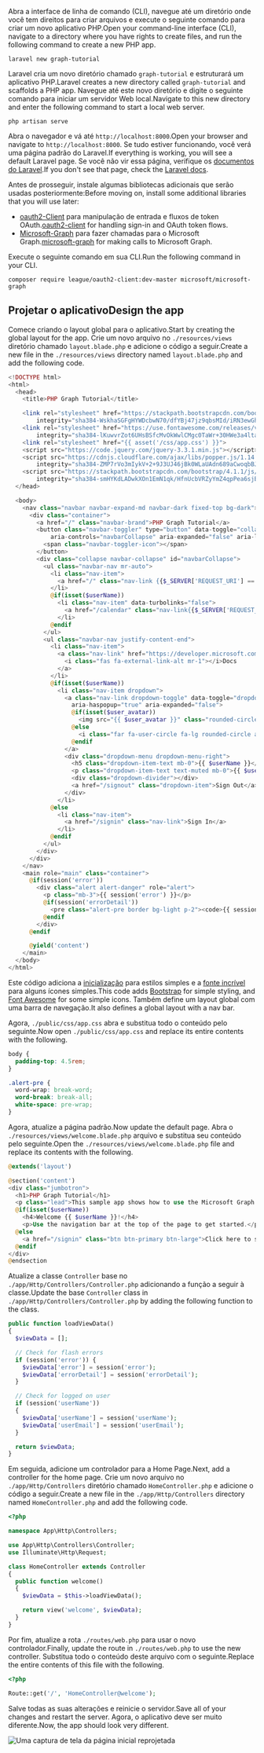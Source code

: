 <!-- markdownlint-disable MD002 MD041 -->

<span data-ttu-id="1ddc3-101">Abra a interface de linha de comando (CLI), navegue até um diretório onde você tem direitos para criar arquivos e execute o seguinte comando para criar um novo aplicativo PHP.</span><span class="sxs-lookup"><span data-stu-id="1ddc3-101">Open your command-line interface (CLI), navigate to a directory where you have rights to create files, and run the following command to create a new PHP app.</span></span>

```Shell
laravel new graph-tutorial
```

<span data-ttu-id="1ddc3-102">Laravel cria um novo diretório chamado `graph-tutorial` e estruturará um aplicativo PHP.</span><span class="sxs-lookup"><span data-stu-id="1ddc3-102">Laravel creates a new directory called `graph-tutorial` and scaffolds a PHP app.</span></span> <span data-ttu-id="1ddc3-103">Navegue até este novo diretório e digite o seguinte comando para iniciar um servidor Web local.</span><span class="sxs-lookup"><span data-stu-id="1ddc3-103">Navigate to this new directory and enter the following command to start a local web server.</span></span>

```Shell
php artisan serve
```

<span data-ttu-id="1ddc3-104">Abra o navegador e vá até `http://localhost:8000`.</span><span class="sxs-lookup"><span data-stu-id="1ddc3-104">Open your browser and navigate to `http://localhost:8000`.</span></span> <span data-ttu-id="1ddc3-105">Se tudo estiver funcionando, você verá uma página padrão do Laravel.</span><span class="sxs-lookup"><span data-stu-id="1ddc3-105">If everything is working, you will see a default Laravel page.</span></span> <span data-ttu-id="1ddc3-106">Se você não vir essa página, verifique os [documentos do Laravel](https://laravel.com/docs/5.6).</span><span class="sxs-lookup"><span data-stu-id="1ddc3-106">If you don't see that page, check the [Laravel docs](https://laravel.com/docs/5.6).</span></span>

<span data-ttu-id="1ddc3-107">Antes de prosseguir, instale algumas bibliotecas adicionais que serão usadas posteriormente:</span><span class="sxs-lookup"><span data-stu-id="1ddc3-107">Before moving on, install some additional libraries that you will use later:</span></span>

- <span data-ttu-id="1ddc3-108">[oauth2-Client](https://github.com/thephpleague/oauth2-client) para manipulação de entrada e fluxos de token OAuth.</span><span class="sxs-lookup"><span data-stu-id="1ddc3-108">[oauth2-client](https://github.com/thephpleague/oauth2-client) for handling sign-in and OAuth token flows.</span></span>
- <span data-ttu-id="1ddc3-109">[Microsoft-Graph](https://github.com/microsoftgraph/msgraph-sdk-php) para fazer chamadas para o Microsoft Graph.</span><span class="sxs-lookup"><span data-stu-id="1ddc3-109">[microsoft-graph](https://github.com/microsoftgraph/msgraph-sdk-php) for making calls to Microsoft Graph.</span></span>

<span data-ttu-id="1ddc3-110">Execute o seguinte comando em sua CLI.</span><span class="sxs-lookup"><span data-stu-id="1ddc3-110">Run the following command in your CLI.</span></span>

```Shell
composer require league/oauth2-client:dev-master microsoft/microsoft-graph
```

## <a name="design-the-app"></a><span data-ttu-id="1ddc3-111">Projetar o aplicativo</span><span class="sxs-lookup"><span data-stu-id="1ddc3-111">Design the app</span></span>

<span data-ttu-id="1ddc3-112">Comece criando o layout global para o aplicativo.</span><span class="sxs-lookup"><span data-stu-id="1ddc3-112">Start by creating the global layout for the app.</span></span> <span data-ttu-id="1ddc3-113">Crie um novo arquivo no `./resources/views` diretório chamado `layout.blade.php` e adicione o código a seguir.</span><span class="sxs-lookup"><span data-stu-id="1ddc3-113">Create a new file in the  `./resources/views` directory named `layout.blade.php` and add the following code.</span></span>

```php
<!DOCTYPE html>
<html>
  <head>
    <title>PHP Graph Tutorial</title>

    <link rel="stylesheet" href="https://stackpath.bootstrapcdn.com/bootstrap/4.1.1/css/bootstrap.min.css"
        integrity="sha384-WskhaSGFgHYWDcbwN70/dfYBj47jz9qbsMId/iRN3ewGhXQFZCSftd1LZCfmhktB" crossorigin="anonymous">
    <link rel="stylesheet" href="https://use.fontawesome.com/releases/v5.1.0/css/all.css"
        integrity="sha384-lKuwvrZot6UHsBSfcMvOkWwlCMgc0TaWr+30HWe3a4ltaBwTZhyTEggF5tJv8tbt" crossorigin="anonymous">
    <link rel="stylesheet" href="{{ asset('/css/app.css') }}">
    <script src="https://code.jquery.com/jquery-3.3.1.min.js"></script>
    <script src="https://cdnjs.cloudflare.com/ajax/libs/popper.js/1.14.3/umd/popper.min.js"
        integrity="sha384-ZMP7rVo3mIykV+2+9J3UJ46jBk0WLaUAdn689aCwoqbBJiSnjAK/l8WvCWPIPm49" crossorigin="anonymous"></script>
    <script src="https://stackpath.bootstrapcdn.com/bootstrap/4.1.1/js/bootstrap.min.js"
        integrity="sha384-smHYKdLADwkXOn1EmN1qk/HfnUcbVRZyYmZ4qpPea6sjB/pTJ0euyQp0Mk8ck+5T" crossorigin="anonymous"></script>
  </head>

  <body>
    <nav class="navbar navbar-expand-md navbar-dark fixed-top bg-dark">
      <div class="container">
        <a href="/" class="navbar-brand">PHP Graph Tutorial</a>
        <button class="navbar-toggler" type="button" data-toggle="collapse" data-target="#navbarCollapse"
            aria-controls="navbarCollapse" aria-expanded="false" aria-label="Toggle navigation">
          <span class="navbar-toggler-icon"></span>
        </button>
        <div class="collapse navbar-collapse" id="navbarCollapse">
          <ul class="navbar-nav mr-auto">
            <li class="nav-item">
              <a href="/" class="nav-link {{$_SERVER['REQUEST_URI'] == '/' ? ' active' : ''}}">Home</a>
            </li>
            @if(isset($userName))
              <li class="nav-item" data-turbolinks="false">
                <a href="/calendar" class="nav-link{{$_SERVER['REQUEST_URI'] == '/calendar' ? ' active' : ''}}">Calendar</a>
              </li>
            @endif
          </ul>
          <ul class="navbar-nav justify-content-end">
            <li class="nav-item">
              <a class="nav-link" href="https://developer.microsoft.com/graph/docs/concepts/overview" target="_blank">
                <i class="fas fa-external-link-alt mr-1"></i>Docs
              </a>
            </li>
            @if(isset($userName))
              <li class="nav-item dropdown">
                <a class="nav-link dropdown-toggle" data-toggle="dropdown" href="#" role="button"
                  aria-haspopup="true" aria-expanded="false">
                  @if(isset($user_avatar))
                    <img src="{{ $user_avatar }}" class="rounded-circle align-self-center mr-2" style="width: 32px;">
                  @else
                    <i class="far fa-user-circle fa-lg rounded-circle align-self-center mr-2" style="width: 32px;"></i>
                  @endif
                </a>
                <div class="dropdown-menu dropdown-menu-right">
                  <h5 class="dropdown-item-text mb-0">{{ $userName }}</h5>
                  <p class="dropdown-item-text text-muted mb-0">{{ $userEmail }}</p>
                  <div class="dropdown-divider"></div>
                  <a href="/signout" class="dropdown-item">Sign Out</a>
                </div>
              </li>
            @else
              <li class="nav-item">
                <a href="/signin" class="nav-link">Sign In</a>
              </li>
            @endif
          </ul>
        </div>
      </div>
    </nav>
    <main role="main" class="container">
      @if(session('error'))
        <div class="alert alert-danger" role="alert">
          <p class="mb-3">{{ session('error') }}</p>
          @if(session('errorDetail'))
            <pre class="alert-pre border bg-light p-2"><code>{{ session('errorDetail') }}</code></pre>
          @endif
        </div>
      @endif

      @yield('content')
    </main>
  </body>
</html>
```

<span data-ttu-id="1ddc3-114">Este código adiciona a [inicialização](http://getbootstrap.com/) para estilos simples e a [fonte incrível](https://fontawesome.com/) para alguns ícones simples.</span><span class="sxs-lookup"><span data-stu-id="1ddc3-114">This code adds [Bootstrap](http://getbootstrap.com/) for simple styling, and [Font Awesome](https://fontawesome.com/) for some simple icons.</span></span> <span data-ttu-id="1ddc3-115">Também define um layout global com uma barra de navegação.</span><span class="sxs-lookup"><span data-stu-id="1ddc3-115">It also defines a global layout with a nav bar.</span></span>

<span data-ttu-id="1ddc3-116">Agora, `./public/css/app.css` abra e substitua todo o conteúdo pelo seguinte.</span><span class="sxs-lookup"><span data-stu-id="1ddc3-116">Now open `./public/css/app.css` and replace its entire contents with the following.</span></span>

```css
body {
  padding-top: 4.5rem;
}

.alert-pre {
  word-wrap: break-word;
  word-break: break-all;
  white-space: pre-wrap;
}
```

<span data-ttu-id="1ddc3-117">Agora, atualize a página padrão.</span><span class="sxs-lookup"><span data-stu-id="1ddc3-117">Now update the default page.</span></span> <span data-ttu-id="1ddc3-118">Abra o `./resources/views/welcome.blade.php` arquivo e substitua seu conteúdo pelo seguinte.</span><span class="sxs-lookup"><span data-stu-id="1ddc3-118">Open the `./resources/views/welcome.blade.php` file and replace its contents with the following.</span></span>

```php
@extends('layout')

@section('content')
<div class="jumbotron">
  <h1>PHP Graph Tutorial</h1>
  <p class="lead">This sample app shows how to use the Microsoft Graph API to access Outlook and OneDrive data from PHP</p>
  @if(isset($userName))
    <h4>Welcome {{ $userName }}!</h4>
    <p>Use the navigation bar at the top of the page to get started.</p>
  @else
    <a href="/signin" class="btn btn-primary btn-large">Click here to sign in</a>
  @endif
</div>
@endsection
```

<span data-ttu-id="1ddc3-119">Atualize a classe `Controller` base no `./app/Http/Controllers/Controller.php` adicionando a função a seguir à classe.</span><span class="sxs-lookup"><span data-stu-id="1ddc3-119">Update the base `Controller` class in `./app/Http/Controllers/Controller.php` by adding the following function to the class.</span></span>

```php
public function loadViewData()
{
  $viewData = [];

  // Check for flash errors
  if (session('error')) {
    $viewData['error'] = session('error');
    $viewData['errorDetail'] = session('errorDetail');
  }

  // Check for logged on user
  if (session('userName'))
  {
    $viewData['userName'] = session('userName');
    $viewData['userEmail'] = session('userEmail');
  }

  return $viewData;
}
```

<span data-ttu-id="1ddc3-120">Em seguida, adicione um controlador para a Home Page.</span><span class="sxs-lookup"><span data-stu-id="1ddc3-120">Next, add a controller for the home page.</span></span> <span data-ttu-id="1ddc3-121">Crie um novo arquivo no `./app/Http/Controllers` diretório chamado `HomeController.php` e adicione o código a seguir.</span><span class="sxs-lookup"><span data-stu-id="1ddc3-121">Create a new file in the `./app/Http/Controllers` directory named `HomeController.php` and add the following code.</span></span>

```php
<?php

namespace App\Http\Controllers;

use App\Http\Controllers\Controller;
use Illuminate\Http\Request;

class HomeController extends Controller
{
  public function welcome()
  {
    $viewData = $this->loadViewData();

    return view('welcome', $viewData);
  }
}
```

<span data-ttu-id="1ddc3-122">Por fim, atualize a rota `./routes/web.php` para usar o novo controlador.</span><span class="sxs-lookup"><span data-stu-id="1ddc3-122">Finally, update the route in `./routes/web.php` to use the new controller.</span></span> <span data-ttu-id="1ddc3-123">Substitua todo o conteúdo deste arquivo com o seguinte.</span><span class="sxs-lookup"><span data-stu-id="1ddc3-123">Replace the entire contents of this file with the following.</span></span>

```php
<?php

Route::get('/', 'HomeController@welcome');
```

<span data-ttu-id="1ddc3-124">Salve todas as suas alterações e reinicie o servidor.</span><span class="sxs-lookup"><span data-stu-id="1ddc3-124">Save all of your changes and restart the server.</span></span> <span data-ttu-id="1ddc3-125">Agora, o aplicativo deve ser muito diferente.</span><span class="sxs-lookup"><span data-stu-id="1ddc3-125">Now, the app should look very different.</span></span>

![Uma captura de tela da página inicial reprojetada](./images/create-app-01.png)
